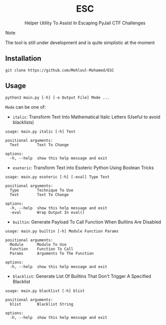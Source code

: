 <h1 align="center">ESC</h1>
<p align="center">Helper Utility To Assist In Escaping PyJail CTF Challenges</p>

> [!NOTE]
> The tool is still under development and is quite simplistic at the moment

## Installation
```git clone https://github.com/Mehloul-Mohamed/ESC```
## Usage

```console
python3 main.py [-h] [-o Output File] Mode ...
```

`Mode` can be one of:  
  
- `italic`: Transform Text Into Mathematical Italic Letters (Useful to avoid blacklists)  
```console
usage: main.py italic [-h] Text

positional arguments:
  Text        Text To Change

options:
  -h, --help  show this help message and exit
```
  
- `esoteric`: Transform Text into Esoteric Python Using Boolean Tricks  
```console
usage: main.py esoteric [-h] [-eval] Type Text

positional arguments:
  Type        Technique To Use
  Text        Text To Change

options:
  -h, --help  show this help message and exit
  -eval       Wrap Output In eval()
```
  
- `builtin`: Generate Payload To Call Function When Builtins Are Disabled  
```console
usage: main.py builtin [-h] Module Function Params

positional arguments:
  Module      Module To Use
  Function    Function To Call
  Params      Arguments To The Function

options:
  -h, --help  show this help message and exit
```
  
- `blacklist`: Generate List Of Builtins That Don't Trigger A Specified Blacklist  
```console
usage: main.py blacklist [-h] blist

positional arguments:
  blist       Blacklist String

options:
  -h, --help  show this help message and exit
```
